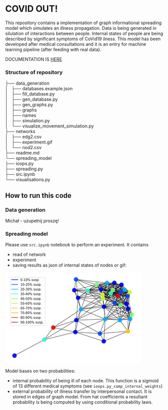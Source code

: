 # COVID OUT!
This repository contains a implementation of graph informational spreading model
which simulates an illness propagation. Data is being generated in silulation of 
 interactions between people. Internal states of people are being described by 
 significant symptoms of CoVid19 ilness. This model has been developed after
 medical consultations and it is an entry for machine learning pipeline (after
 feeding with real data).
 
DOCUMENTATION IS [HERE](https://anty-filidor.github.io/covidout/#)

### Structure of repository

├── data_generation  
│   ├── databases.example.json  
│   ├── fill_database.py  
│   ├── gen_database.py  
│   ├── gen_graphs.py  
│   ├── graphs  
│   ├── names  
│   ├── simulation.py  
│   └── visualize_movement_simulation.py  
├── networks  
│   ├── edg2.csv  
│   ├── experiment.gif   
│   └── nod2.csv  
├── readme.md  
└── spreading_model  
    ├── ioops.py  
    ├── spreading.py  
    ├── src.ipynb  
    └── visualisations.py  


## How to run this code  

### Data generation
Michał - uzupełnij proszę!

### Spreading model
Please use `src.ipynb` notebook to perform an experiment. It contains 
* read of network
* experiment
* saving results as json of internal states of nodes or gif: 

![gif](networks/experiment.gif)  

Model bases on two probabilities:
- internal probability of being ill of each node. This function is a sigmoid of
 13 different medical symptoms (see `ioops.py_comp_internal_weights`)
- external probability of illness transfer  by interpersonal contact. It is
stored in edges of graph model.
From hat coefficients a resultant probability is being computed by using
conditional probability laws.
